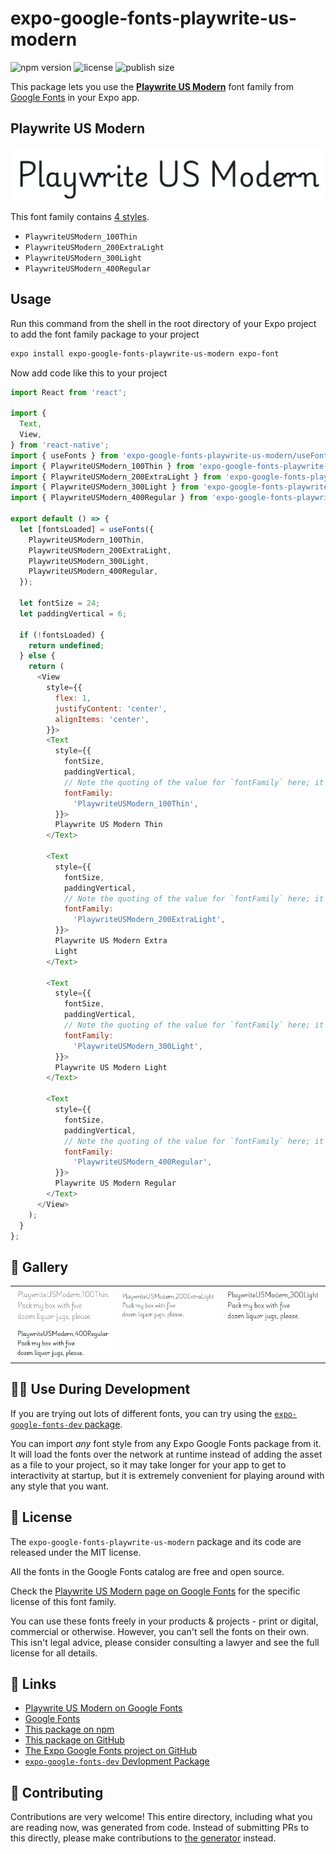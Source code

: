 # expo-google-fonts-playwrite-us-modern

![npm version](https://flat.badgen.net/npm/v/expo-google-fonts-playwrite-us-modern)
![license](https://flat.badgen.net/github/license/expo/google-fonts)
![publish size](https://flat.badgen.net/packagephobia/install/expo-google-fonts-playwrite-us-modern)

This package lets you use the [**Playwrite US Modern**](https://fonts.google.com/specimen/Playwrite+US+Modern) font family from [Google Fonts](https://fonts.google.com/) in your Expo app.

## Playwrite US Modern

![Playwrite US Modern](./font-family.png)

This font family contains [4 styles](#-gallery).

- `PlaywriteUSModern_100Thin`
- `PlaywriteUSModern_200ExtraLight`
- `PlaywriteUSModern_300Light`
- `PlaywriteUSModern_400Regular`

## Usage

Run this command from the shell in the root directory of your Expo project to add the font family package to your project
```sh
expo install expo-google-fonts-playwrite-us-modern expo-font
```

Now add code like this to your project
```js
import React from 'react';

import {
  Text,
  View,
} from 'react-native';
import { useFonts } from 'expo-google-fonts-playwrite-us-modern/useFonts';
import { PlaywriteUSModern_100Thin } from 'expo-google-fonts-playwrite-us-modern/100Thin';
import { PlaywriteUSModern_200ExtraLight } from 'expo-google-fonts-playwrite-us-modern/200ExtraLight';
import { PlaywriteUSModern_300Light } from 'expo-google-fonts-playwrite-us-modern/300Light';
import { PlaywriteUSModern_400Regular } from 'expo-google-fonts-playwrite-us-modern/400Regular';

export default () => {
  let [fontsLoaded] = useFonts({
    PlaywriteUSModern_100Thin,
    PlaywriteUSModern_200ExtraLight,
    PlaywriteUSModern_300Light,
    PlaywriteUSModern_400Regular,
  });

  let fontSize = 24;
  let paddingVertical = 6;

  if (!fontsLoaded) {
    return undefined;
  } else {
    return (
      <View
        style={{
          flex: 1,
          justifyContent: 'center',
          alignItems: 'center',
        }}>
        <Text
          style={{
            fontSize,
            paddingVertical,
            // Note the quoting of the value for `fontFamily` here; it expects a string!
            fontFamily:
              'PlaywriteUSModern_100Thin',
          }}>
          Playwrite US Modern Thin
        </Text>

        <Text
          style={{
            fontSize,
            paddingVertical,
            // Note the quoting of the value for `fontFamily` here; it expects a string!
            fontFamily:
              'PlaywriteUSModern_200ExtraLight',
          }}>
          Playwrite US Modern Extra
          Light
        </Text>

        <Text
          style={{
            fontSize,
            paddingVertical,
            // Note the quoting of the value for `fontFamily` here; it expects a string!
            fontFamily:
              'PlaywriteUSModern_300Light',
          }}>
          Playwrite US Modern Light
        </Text>

        <Text
          style={{
            fontSize,
            paddingVertical,
            // Note the quoting of the value for `fontFamily` here; it expects a string!
            fontFamily:
              'PlaywriteUSModern_400Regular',
          }}>
          Playwrite US Modern Regular
        </Text>
      </View>
    );
  }
};

```

## 🔡 Gallery


||||
|-|-|-|
|![PlaywriteUSModern_100Thin](.//100Thin/PlaywriteUSModern_100Thin.ttf.png)|![PlaywriteUSModern_200ExtraLight](.//200ExtraLight/PlaywriteUSModern_200ExtraLight.ttf.png)|![PlaywriteUSModern_300Light](.//300Light/PlaywriteUSModern_300Light.ttf.png)||
|![PlaywriteUSModern_400Regular](.//400Regular/PlaywriteUSModern_400Regular.ttf.png)||||


## 👩‍💻 Use During Development

If you are trying out lots of different fonts, you can try using the [`expo-google-fonts-dev` package](https://github.com/freeboub/google-fonts/tree/master/font-packages/dev#readme).

You can import *any* font style from any Expo Google Fonts package from it. It will load the fonts
over the network at runtime instead of adding the asset as a file to your project, so it may take longer
for your app to get to interactivity at startup, but it is extremely convenient
for playing around with any style that you want.

## 📖 License

The `expo-google-fonts-playwrite-us-modern` package and its code are released under the MIT license.

All the fonts in the Google Fonts catalog are free and open source.

Check the [Playwrite US Modern page on Google Fonts](https://fonts.google.com/specimen/Playwrite+US+Modern) for the specific license of this font family.

You can use these fonts freely in your products & projects - print or digital, commercial or otherwise. However, you can't sell the fonts on their own. This isn't legal advice, please consider consulting a lawyer and see the full license for all details.

## 🔗 Links

- [Playwrite US Modern on Google Fonts](https://fonts.google.com/specimen/Playwrite+US+Modern)
- [Google Fonts](https://fonts.google.com/)
- [This package on npm](https://www.npmjs.com/package/expo-google-fonts-playwrite-us-modern)
- [This package on GitHub](https://github.com/freeboub/google-fonts/tree/master/font-packages/playwrite-us-modern)
- [The Expo Google Fonts project on GitHub](https://github.com/freeboub/google-fonts)
- [`expo-google-fonts-dev` Devlopment Package](https://github.com/freeboub/google-fonts/tree/master/font-packages/dev)

## 🤝 Contributing

Contributions are very welcome! This entire directory, including what you are reading now, was generated from code. Instead of submitting PRs to this directly, please make contributions to [the generator](https://github.com/freeboub/google-fonts/tree/master/packages/generator) instead.
